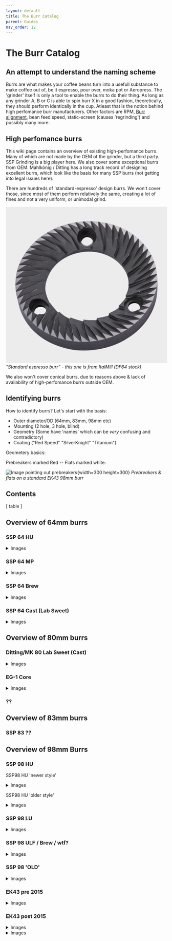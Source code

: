```yaml
---
layout: default
title: The Burr Catalog
parent: Guides
nav_order: 12
---
```


# The Burr Catalog
## An attempt to understand the naming scheme

Burrs are what makes your coffee beans turn into a usefull substance to make coffee out of, be it espresso, pour over, moka pot or Aeropress. The 'grinder' itself is only a tool to enable the burrs to do their thing. As long as any grinder A, B or C is able to spin burr X in a good fashion, theoretically, they should perform identically in the cup. Atleast that is the notion behind high perfomance burr manufacturers. Other factors are RPM, [Burr alignment](#link), bean feed speed, static-screen (causes 'regrinding') and possibly many more.

## High perfomance burrs

This wiki page contains an overview of existing high-perfomance burrs. Many of which are not made by the OEM of the grinder, but a third party. SSP Grinding is a big player here. We also cover some exceptional burrs from OEM. Mahlkönig / Ditting has a long track record of designing excellent burrs, which look like the basis for many SSP burrs (not getting into legal issues here).

There are hundreds of 'standard-espresso' design burrs. We won't cover those, since most of them perform relatively the same, creating a lot of fines and not a very uniform, or unimodal grind. 

![Image of a standard Italmill burr](../images/Burr_catalog/standard_burr_italmill.png)
_"Standard espresso burr" - this one is from ItalMill (DF64 stock)_

We also won't cover conical burrs, due to reasons above & lack of availability of high-perfomance burrs outside OEM.

## Identifying burrs

How to identify burrs? Let's start with the basis:

- Outer diameter/OD (64mm, 83mm, 98mm etc)
- Mounting (2 hole, 3 hole, blind)
- Geometry (Some have 'names' which can be _very_ confusing and contradictory)
- Coating ("Red Speed" "SilverKnight" "Titanium") 

Geometery basics:

Prebreakers marked Red -- Flats marked white:

![Image pointing out prebreakers](../images/Burr_catalog/prebreaker.jpg){width=300 height=300}
_Prebreakers & flats on a standard EK43 98mm burr_


## Contents

[ table ] 


## Overview of 64mm burrs

### SSP 64 HU
<details>
<summary>Images</summary>
![Image of SSP 98 HU](../images/Burr_catalog/
![Image of SSP 98 HU](../images/Burr_catalog/
![Image of SSP 98 HU](../images/Burr_catalog/
</details>

### SSP 64 MP

<details>
<summary>Images</summary>
![Image of SSP 98 HU](../images/Burr_catalog/
![Image of SSP 98 HU](../images/Burr_catalog/
![Image of SSP 98 HU](../images/Burr_catalog/
</details>

### SSP 64 Brew
<details>
<summary>Images</summary>
![Image of SSP 98 HU](../images/Burr_catalog/
![Image of SSP 98 HU](../images/Burr_catalog/
![Image of SSP 98 HU](../images/Burr_catalog/
</details>

### SSP 64 Cast (Lab Sweet)
<details>
<summary>Images</summary>
![Image of SSP 98 HU](../images/Burr_catalog/
![Image of SSP 98 HU](../images/Burr_catalog/
![Image of SSP 98 HU](../images/Burr_catalog/
</details>

## Overview of 80mm burrs
### Ditting/MK 80 Lab Sweet (Cast)
<details>
<summary>Images</summary>
![Image of SSP 98 HU](../images/Burr_catalog/
![Image of SSP 98 HU](../images/Burr_catalog/
![Image of SSP 98 HU](../images/Burr_catalog/
</details>

### EG-1 Core 
<details>
<summary>Images</summary>
![Image of SSP 98 HU](../images/Burr_catalog/
![Image of SSP 98 HU](../images/Burr_catalog/
![Image of SSP 98 HU](../images/Burr_catalog/
</details>

### ??

## Overview of 83mm burrs
###  SSP 83 ??

## Overview of 98mm Burrs
### SSP 98 HU
SSP98 HU 'newer style' 

<details>
<summary>Images</summary>
![Image of SSP 98 HU](../images/Burr_catalog/
![Image of SSP 98 HU](../images/Burr_catalog/
![Image of SSP 98 HU](../images/Burr_catalog/
</details>

SSP98 HU 'older style'
<details>
 <summary>Images</summary>
![Image of SSP 98 HU](../images/Burr_catalog/SSP98HU_FRONT.JPG)
![Image of SSP 98 HU](../images/Burr_catalog/SSP98HU_SIDE.JPG)
![Image of SSP 98 HU](../images/Burr_catalog/SSP98LUvHU.jpg)
_LU vs HU outer edge_
</details>


### SSP 98 LU
<details>
<summary>Images</summary>
![Image of SSP 98 HU](../images/Burr_catalog/SSP98LU_FRONT.jpg)
![Image of SSP 98 HU](../images/Burr_catalog/SSP98LU_SIDE.JPG)
</details>

### SSP 98 ULF / Brew / wtf?
<details>
<summary>Images</summary>
![Image of SSP 98 HU](../images/Burr_catalog/
![Image of SSP 98 HU](../images/Burr_catalog/
![Image of SSP 98 HU](../images/Burr_catalog/
</details>

### SSP 98 'OLD' 
<details>
<summary>Images</summary>
A burr that was made before the 98 LU/HU split. Basically a 98HU with LU prebreakers. 
![Image of SSP 98 HU](../images/Burr_catalog/SSP98OLD.JPG)
</details>

### EK43 pre 2015
<details>
<summary>Images</summary>
![Image of SSP 98 HU](../images/Burr_catalog/
![Image of SSP 98 HU](../images/Burr_catalog/
![Image of SSP 98 HU](../images/Burr_catalog/
</details>

### EK43 post 2015
<details>
<summary>Images</summary>
![Image of SSP 98 HU](../images/Burr_catalog/
![Image of SSP 98 HU](../images/Burr_catalog/
![Image of SSP 98 HU](../images/Burr_catalog/
</details>


<details>
<summary>Images</summary>
</details>


